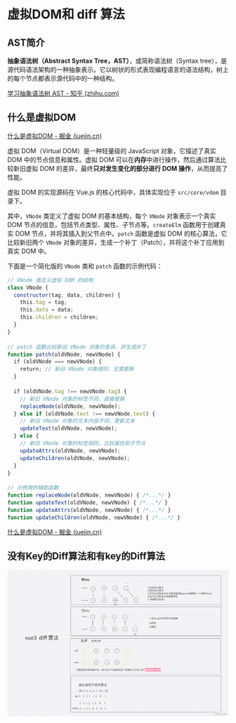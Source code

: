 
# 虚拟DOM和 diff 算法
## **AST简介**

**抽象语法树（Abstract Syntax Tree，AST）**，或简称语法树（Syntax tree），是源代码语法架构的一种抽象表示。它以树状的形式表现编程语言的语法结构，树上的每个节点都表示源代码中的一种结构。

[学习抽象语法树 AST - 知乎 (zhihu.com)](https://zhuanlan.zhihu.com/p/367990285)

## **什么是虚拟DOM**

[什么是虚拟DOM - 掘金 (juejin.cn)](https://juejin.cn/post/7207250137466781751)

虚拟 DOM（Virtual DOM）是一种轻量级的 JavaScript 对象，它描述了真实 DOM 中的节点信息和属性。虚拟 DOM 可以在**内存**中进行操作，然后通过算法比较新旧虚拟 DOM 的差异，最终**只对发生变化的部分进行 DOM 操作**，从而提高了性能。

虚拟 DOM 的实现源码在 Vue.js 的核心代码中，具体实现位于 `src/core/vdom` 目录下。

其中，`VNode` 类定义了虚拟 DOM 的基本结构，每个 `VNode` 对象表示一个真实 DOM 节点的信息，包括节点类型、属性、子节点等。`createElm` 函数用于创建真实 DOM 节点，并将其插入到父节点中。`patch` 函数是虚拟 DOM 的核心算法，它比较新旧两个 `VNode` 对象的差异，生成一个补丁（Patch），并将这个补丁应用到真实 DOM 中。

下面是一个简化版的 `VNode` 类和 `patch` 函数的示例代码：

```javascript
// VNode 类定义虚拟 DOM 的结构
class VNode {
  constructor(tag, data, children) {
    this.tag = tag;
    this.data = data;
    this.children = children;
  }
}
​
// patch 函数比较新旧 VNode 对象的差异，并生成补丁
function patch(oldVNode, newVNode) {
  if (oldVNode === newVNode) {
    return; // 新旧 VNode 对象相同，无需更新
  }
​
  if (oldVNode.tag !== newVNode.tag) {
    // 新旧 VNode 对象的标签不同，直接替换
    replaceNode(oldVNode, newVNode);
  } else if (oldVNode.text !== newVNode.text) {
    // 新旧 VNode 对象的文本内容不同，更新文本
    updateText(oldVNode, newVNode);
  } else {
    // 新旧 VNode 对象的标签相同，比较属性和子节点
    updateAttrs(oldVNode, newVNode);
    updateChildren(oldVNode, newVNode);
  }
}
​
// 示例用的辅助函数
function replaceNode(oldVNode, newVNode) { /*...*/ }
function updateText(oldVNode, newVNode) { /*...*/ }
function updateAttrs(oldVNode, newVNode) { /*...*/ }
function updateChildren(oldVNode, newVNode) { /*...*/ }
```



[什么是虚拟DOM - 掘金 (juejin.cn)](https://juejin.cn/post/7207250137466781751)

## **没有Key的Diff算法和有key的Diff算法**

<img src="./public/../../public/images/vue3/1fe57a274d8644bfacf44526e79d57bc.png" alt="img" style="zoom:80%;" />